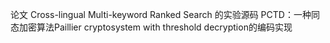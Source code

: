论文 Cross-lingual Multi-keyword Ranked Search 的实验源码
PCTD：一种同态加密算法Paillier cryptosystem with threshold decryption的编码实现
